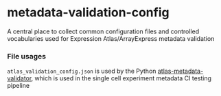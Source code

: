 # metadata-validation-config
A central place to collect common configuration files and controlled vocabularies used for Expression Atlas/ArrayExpress metadata validation

### File usages

`atlas_validation_config.json` is used by the Python [atlas-metadata-validator](https://github.com/ebi-gene-expression-group/atlas-metadata-validator/), which is used in the single cell experiment metadata CI testing pipeline
